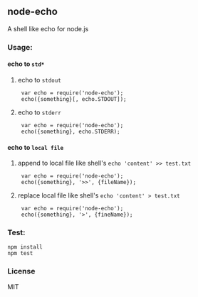 ## node-echo


A shell like echo for node.js

### Usage:

#### echo to `std*`

1. echo to `stdout`

        var echo = require('node-echo');
        echo({something}[, echo.STDOUT]);

2. echo to `stderr`

        var echo = require('node-echo');
        echo({something}, echo.STDERR);

#### echo to `local file`

1. append to local file like shell's `echo 'content' >> test.txt`

        var echo = require('node-echo');
        echo({something}, '>>', {fileName});

2. replace local file like shell's `echo 'content' > test.txt`

        var echo = require('node-echo');
        echo({something}, '>', {fineName});

### Test:

    npm install
    npm test

### License
MIT
